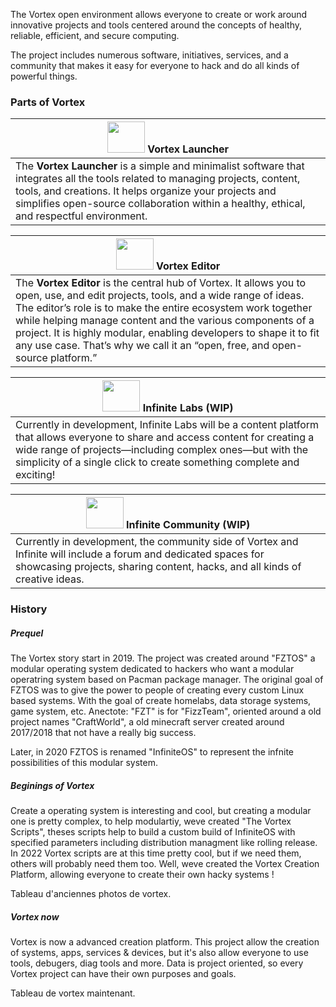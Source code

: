 The Vortex open environment allows everyone to create or work around innovative projects and tools centered around the concepts of healthy, reliable, efficient, and secure computing.

The project includes numerous software, initiatives, services, and a community that makes it easy for everyone to hack and do all kinds of powerful things.

### Parts of Vortex

| <img src="vxlauncher.png" width="50" height="50" style="width:60px" />  Vortex Launcher |
|-----------------------------------------------------------|
|The **Vortex Launcher** is a simple and minimalist software that integrates all the tools related to managing projects, content, tools, and creations. It helps organize your projects and simplifies open-source collaboration within a healthy, ethical, and respectful environment. |

| <img src="vxeditor.png" width="50" height="50" style="width:60px" />  Vortex Editor |
|-----------------------------------------------------------|
|The **Vortex Editor** is the central hub of Vortex. It allows you to open, use, and edit projects, tools, and a wide range of ideas. The editor’s role is to make the entire ecosystem work together while helping manage content and the various components of a project. It is highly modular, enabling developers to shape it to fit any use case. That’s why we call it an “open, free, and open-source platform.”|

| <img src="labs.png" width="50" height="50" style="width:60px" />  Infinite Labs (WIP) |
|-----------------------------------------------------------|
|Currently in development, Infinite Labs will be a content platform that allows everyone to share and access content for creating a wide range of projects—including complex ones—but with the simplicity of a single click to create something complete and exciting!

| <img src="infinite_community.png" width="50" height="50" style="width:60px" /> Infinite Community (WIP) |
|-----------------------------------------------------------|
|Currently in development, the community side of Vortex and Infinite will include a forum and dedicated spaces for showcasing projects, sharing content, hacks, and all kinds of creative ideas.|

### History

##### Prequel
The Vortex story start in 2019. The project was created around "FZTOS" a modular operating system dedicated to hackers who want a modular operatring system based on Pacman package manager. The original goal of FZTOS was to give the power to people of creating every custom Linux based systems. With the goal of create homelabs, data storage systems, game system, etc. Anectote: "FZT" is for "FizzTeam", oriented around a old project names "CraftWorld", a old minecraft server created around 2017/2018 that not have a really big success.

Later, in 2020 FZTOS is renamed "InfiniteOS" to represent the infnite possibilities of this modular system.

##### Beginings of Vortex
Create a operating system is interesting and cool, but creating a modular one is pretty complex, to help modulartiy, weve created "The Vortex Scripts", theses scripts help to build a custom build of InfiniteOS with specified parameters including distribution managment like rolling release.
In 2022 Vortex scripts are at this time pretty cool, but if we need them, others will probably need them too. Well, weve created the Vortex Creation Platform, allowing everyone to create their own hacky systems !

Tableau d'anciennes photos de vortex.

##### Vortex now
Vortex is now a advanced creation platform. This project allow the creation of systems, apps, services & devices, but it's also allow everyone to use tools, debugers, diag tools and more. Data is project oriented, so every Vortex project can have their own purposes and goals.

Tableau de vortex maintenant.